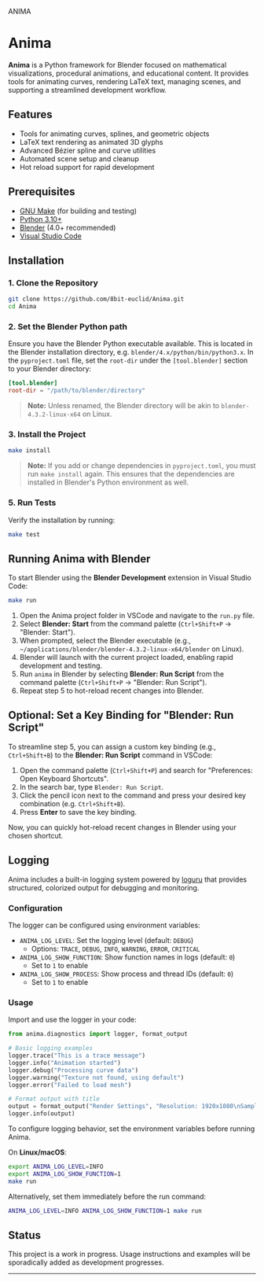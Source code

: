 ANIMA

# Anima

**Anima** is a Python framework for Blender focused on mathematical visualizations, procedural animations, and educational content. It provides tools for animating curves, rendering LaTeX text, managing scenes, and supporting a streamlined development workflow.

## Features

- Tools for animating curves, splines, and geometric objects
- LaTeX text rendering as animated 3D glyphs
- Advanced Bézier spline and curve utilities
- Automated scene setup and cleanup
- Hot reload support for rapid development

## Prerequisites

- [GNU Make](https://www.gnu.org/software/make/) (for building and testing)
- [Python 3.10+](https://www.python.org/downloads/)
- [Blender](https://www.blender.org/download/) (4.0+ recommended)
- [Visual Studio Code](https://code.visualstudio.com/)

## Installation

### 1. Clone the Repository

```bash
git clone https://github.com/8bit-euclid/Anima.git
cd Anima
```

### 2. Set the Blender Python path

Ensure you have the Blender Python executable available. This is located in the Blender installation directory, e.g. `blender/4.x/python/bin/python3.x`. In the `pyproject.toml` file, set the `root-dir` under the `[tool.blender]` section to your Blender directory:

```toml
[tool.blender]
root-dir = "/path/to/blender/directory"
```

> **Note:** Unless renamed, the Blender directory will be akin to `blender-4.3.2-linux-x64` on Linux.

### 3. Install the Project

```bash
make install
```

> **Note:** If you add or change dependencies in `pyproject.toml`, you must run `make install` again. This ensures that the dependencies are installed in Blender's Python environment as well.

### 5. Run Tests

Verify the installation by running:

```bash
make test
```

## Running Anima with Blender

To start Blender using the **Blender Development** extension in Visual Studio Code:

```bash
make run
```

1. Open the Anima project folder in VSCode and navigate to the `run.py` file.
2. Select **Blender: Start** from the command palette (`Ctrl+Shift+P` → "Blender: Start").
3. When prompted, select the Blender executable (e.g., `~/applications/blender/blender-4.3.2-linux-x64/blender` on Linux).
4. Blender will launch with the current project loaded, enabling rapid development and testing.
5. Run `anima` in Blender by selecting **Blender: Run Script** from the command palette (`Ctrl+Shift+P` → "Blender: Run Script").
6. Repeat step 5 to hot-reload recent changes into Blender.

## Optional: Set a Key Binding for "Blender: Run Script"

To streamline step 5, you can assign a custom key binding (e.g., `Ctrl+Shift+B`) to the **Blender: Run Script** command in VSCode:

1. Open the command palette (`Ctrl+Shift+P`) and search for "Preferences: Open Keyboard Shortcuts".
2. In the search bar, type `Blender: Run Script`.
3. Click the pencil icon next to the command and press your desired key combination (e.g. `Ctrl+Shift+B`).
4. Press **Enter** to save the key binding.

Now, you can quickly hot-reload recent changes in Blender using your chosen shortcut.

## Logging

Anima includes a built-in logging system powered by [loguru](https://loguru.readthedocs.io/) that provides structured, colorized output for debugging and monitoring.

### Configuration

The logger can be configured using environment variables:

- `ANIMA_LOG_LEVEL`: Set the logging level (default: `DEBUG`)
  - Options: `TRACE`, `DEBUG`, `INFO`, `WARNING`, `ERROR`, `CRITICAL`
- `ANIMA_LOG_SHOW_FUNCTION`: Show function names in logs (default: `0`)
  - Set to `1` to enable
- `ANIMA_LOG_SHOW_PROCESS`: Show process and thread IDs (default: `0`)
  - Set to `1` to enable

### Usage

Import and use the logger in your code:

```python
from anima.diagnostics import logger, format_output

# Basic logging examples
logger.trace("This is a trace message")
logger.info("Animation started")
logger.debug("Processing curve data")
logger.warning("Texture not found, using default")
logger.error("Failed to load mesh")

# Format output with title
output = format_output("Render Settings", "Resolution: 1920x1080\nSamples: 128")
logger.info(output)
```

To configure logging behavior, set the environment variables before running Anima.

On **Linux/macOS**:

```bash
export ANIMA_LOG_LEVEL=INFO
export ANIMA_LOG_SHOW_FUNCTION=1
make run
```

Alternatively, set them immediately before the run command:

```bash
ANIMA_LOG_LEVEL=INFO ANIMA_LOG_SHOW_FUNCTION=1 make run
```

## Status

This project is a work in progress. Usage instructions and examples will be sporadically added as development progresses.

---
